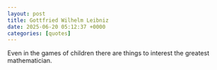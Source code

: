 ```yaml
---
layout: post
title: Gottfried Wilhelm Leibniz
date: 2025-06-20 05:12:37 +0000
categories: [quotes]
---
```


Even in the games of children there are things to interest the greatest mathematician.  

